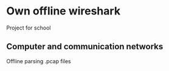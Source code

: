 # Own offline wireshark

Project for school

## Computer and communication networks 

Offline parsing .pcap files 
